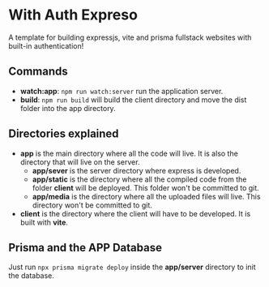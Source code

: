 # With Auth Expreso

A template for building expressjs, vite and prisma fullstack websites with built-in authentication!

## Commands

- **watch:app**: `npm run watch:server` run the application server.
- **build**: `npm run build` will build the client directory and move the dist folder into the app directory.

## Directories explained

- **app** is the main directory where all the code will live. It is also the directory that will live on the server.
  - **app/sever** is the server directory where express is developed.
  - **app/static** is the directory where all the compiled code from the folder **client** will be deployed. This folder won't be committed to git.
  - **app/media** is the directory where all the uploaded files will live. This directory won't be committed to git.
- **client** is the directory where the client will have to be developed. It is built with **vite**.

## Prisma and the APP Database

Just run `npx prisma migrate deploy` inside the **app/server** directory to init the database.
